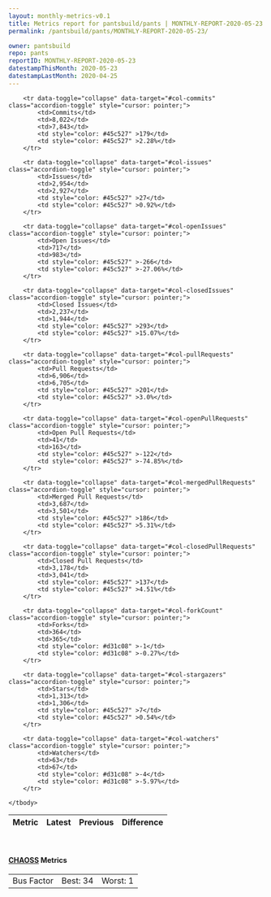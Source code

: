 ```yaml
---
layout: monthly-metrics-v0.1
title: Metrics report for pantsbuild/pants | MONTHLY-REPORT-2020-05-23 | 2020-05-23
permalink: /pantsbuild/pants/MONTHLY-REPORT-2020-05-23/

owner: pantsbuild
repo: pants
reportID: MONTHLY-REPORT-2020-05-23
datestampThisMonth: 2020-05-23
datestampLastMonth: 2020-04-25
---
```



<table class="table table-condensed" style="border-collapse:collapse;">
    <thead>
    <tr>
        <th>Metric</th>
        <th>Latest</th>
        <th>Previous</th>
        <th colspan="2" style="text-align: center;">Difference</th>
    </tr>
    </thead>
    <tbody>

        <tr data-toggle="collapse" data-target="#col-commits" class="accordion-toggle" style="cursor: pointer;">
            <td>Commits</td>
            <td>8,022</td>
            <td>7,843</td>
            <td style="color: #45c527" >179</td>
            <td style="color: #45c527" >2.28%</td>
        </tr>
        
        <tr data-toggle="collapse" data-target="#col-issues" class="accordion-toggle" style="cursor: pointer;">
            <td>Issues</td>
            <td>2,954</td>
            <td>2,927</td>
            <td style="color: #45c527" >27</td>
            <td style="color: #45c527" >0.92%</td>
        </tr>
        
        <tr data-toggle="collapse" data-target="#col-openIssues" class="accordion-toggle" style="cursor: pointer;">
            <td>Open Issues</td>
            <td>717</td>
            <td>983</td>
            <td style="color: #45c527" >-266</td>
            <td style="color: #45c527" >-27.06%</td>
        </tr>
        
        <tr data-toggle="collapse" data-target="#col-closedIssues" class="accordion-toggle" style="cursor: pointer;">
            <td>Closed Issues</td>
            <td>2,237</td>
            <td>1,944</td>
            <td style="color: #45c527" >293</td>
            <td style="color: #45c527" >15.07%</td>
        </tr>
        
        <tr data-toggle="collapse" data-target="#col-pullRequests" class="accordion-toggle" style="cursor: pointer;">
            <td>Pull Requests</td>
            <td>6,906</td>
            <td>6,705</td>
            <td style="color: #45c527" >201</td>
            <td style="color: #45c527" >3.0%</td>
        </tr>
        
        <tr data-toggle="collapse" data-target="#col-openPullRequests" class="accordion-toggle" style="cursor: pointer;">
            <td>Open Pull Requests</td>
            <td>41</td>
            <td>163</td>
            <td style="color: #45c527" >-122</td>
            <td style="color: #45c527" >-74.85%</td>
        </tr>
        
        <tr data-toggle="collapse" data-target="#col-mergedPullRequests" class="accordion-toggle" style="cursor: pointer;">
            <td>Merged Pull Requests</td>
            <td>3,687</td>
            <td>3,501</td>
            <td style="color: #45c527" >186</td>
            <td style="color: #45c527" >5.31%</td>
        </tr>
        
        <tr data-toggle="collapse" data-target="#col-closedPullRequests" class="accordion-toggle" style="cursor: pointer;">
            <td>Closed Pull Requests</td>
            <td>3,178</td>
            <td>3,041</td>
            <td style="color: #45c527" >137</td>
            <td style="color: #45c527" >4.51%</td>
        </tr>
        
        <tr data-toggle="collapse" data-target="#col-forkCount" class="accordion-toggle" style="cursor: pointer;">
            <td>Forks</td>
            <td>364</td>
            <td>365</td>
            <td style="color: #d31c08" >-1</td>
            <td style="color: #d31c08" >-0.27%</td>
        </tr>
        
        <tr data-toggle="collapse" data-target="#col-stargazers" class="accordion-toggle" style="cursor: pointer;">
            <td>Stars</td>
            <td>1,313</td>
            <td>1,306</td>
            <td style="color: #45c527" >7</td>
            <td style="color: #45c527" >0.54%</td>
        </tr>
        
        <tr data-toggle="collapse" data-target="#col-watchers" class="accordion-toggle" style="cursor: pointer;">
            <td>Watchers</td>
            <td>63</td>
            <td>67</td>
            <td style="color: #d31c08" >-4</td>
            <td style="color: #d31c08" >-5.97%</td>
        </tr>
        
    </tbody>
</table>
<br>
<h4><a target="_blank" href="https://chaoss.community/">CHAOSS</a> Metrics</h4>

<table class="table table-condensed" style="border-collapse:collapse;">
    <tbody>
        <td>Bus Factor</td>
        <td>Best: 34</td>
        <td>Worst: 1</td>
    </tbody>
</table>

